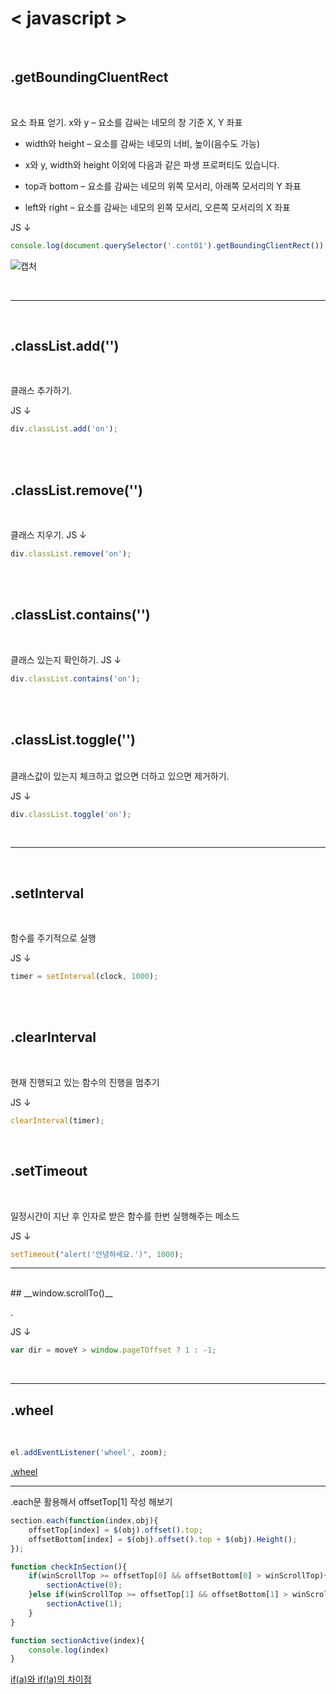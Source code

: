 # < javascript >

<br>

## __.getBoundingCluentRect__
<br>

요소 좌표 얻기.
x와 y – 요소를 감싸는 네모의 창 기준 X, Y 좌표
- width와 height – 요소를 감싸는 네모의 너비, 높이(음수도 가능)
- x와 y, width와 height 이외에 다음과 같은 파생 프로퍼티도 있습니다.

- top과 bottom – 요소를 감싸는 네모의 위쪽 모서리, 아래쪽 모서리의 Y 좌표
- left와 right – 요소를 감싸는 네모의 왼쪽 모서리, 오른쪽 모서리의 X 좌표

JS ↓
```js
console.log(document.querySelector('.cont01').getBoundingClientRect());
```

![캡처](https://user-images.githubusercontent.com/90018379/179651728-cb39d2ae-62d0-42af-b8ea-b5f19cee1c72.PNG)

<br>

---------

<br>

## __.classList.add('')__
<br>

클래스 추가하기.

JS ↓
```js
div.classList.add('on');
```
<br>
<br>

## __.classList.remove('')__
<br>

클래스 지우기.
JS ↓
```js
div.classList.remove('on');
```
<br>
<br>

## __.classList.contains('')__
<br>

클래스 있는지 확인하기.
JS ↓
```js
div.classList.contains('on');
```
<br>
<br>

## __.classList.toggle('')__
<br>
클래스값이 있는지 체크하고 없으면 더하고 있으면 제거하기.

JS ↓
```js
div.classList.toggle('on');
```
<br>

---------

<br>

## __.setInterval__
<br>

함수를 주기적으로 실행

JS ↓
```js
timer = setInterval(clock, 1000);
```
<br>
<br>

## __.clearInterval__
<br>

현재 진행되고 있는 함수의 진행을 멈추기

JS ↓
```js
clearInterval(timer);
```
<br>

## __.setTimeout__
<br>

일정시간이 지난 후 인자로 받은 함수를 한번 실행해주는 메소드

JS ↓
```js
setTimeout("alert('안녕하세요.')", 1000);
```

---------
<br>
## __window.scrollTo()__
<br>

.

JS ↓
```js
var dir = moveY > window.pageTOffset ? 1 : -1;
```
<br>

---------

## __.wheel__
<br>

```js
el.addEventListener('wheel', zoom);
```

[.wheel](https://m.blog.naver.com/a_ugust/221982749023)


---------


.each문 활용해서 offsetTop[1] 작성 해보기

```js
section.each(function(index,obj){
    offsetTop[index] = $(obj).offset().top;
    offsetBottom[index] = $(obj).offset().top + $(obj).Height();
});

function checkInSection(){
    if(winScrollTop >= offsetTop[0] && offsetBottom[0] > winScrollTop){
        sectionActive(0);
    }else if(winScrollTop >= offsetTop[1] && offsetBottom[1] > winScrollTop){
        sectionActive(1);
    }
}

function sectionActive(index){
    console.log(index)
}
```

[if(a)와 if(!a)의 차이점](https://dojang.io/mod/forum/discuss.php?d=1267)
